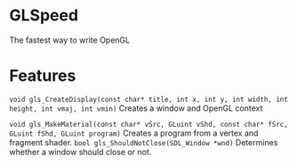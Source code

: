 # GLSpeed
 The fastest way to write OpenGL

# Features
`void gls_CreateDisplay(const char* title, int x, int y, int width, int height, int vmaj, int vmin)` Creates a window and OpenGL context

`void gls_MakeMaterial(const char* vSrc, GLuint vShd, const char* fSrc, GLuint fShd, GLuint program)` Creates a program from a vertex and fragment shader.
`bool gls_ShouldNotClose(SDL_Window *wnd)` Determines whether a window should close or not.